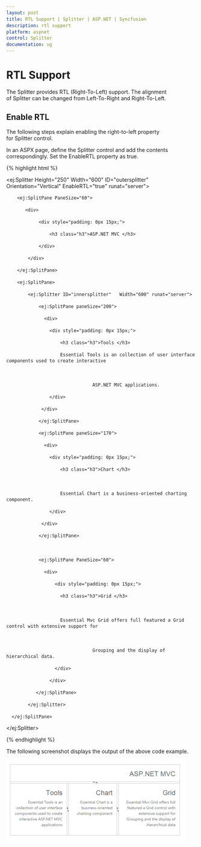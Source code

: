 ```yaml
---
layout: post
title: RTL Support | Splitter | ASP.NET | Syncfusion
description: rtl support
platform: aspnet
control: Splitter
documentation: ug
---
```


# RTL Support

The Splitter provides RTL (Right-To-Left) support. The alignment of Splitter can be changed from Left-To-Right and Right-To-Left.

## Enable RTL

The following steps explain enabling the right-to-left property for Splitter control.

In an ASPX page, define the Splitter control and add the contents correspondingly. Set the EnableRTL property as true.

{% highlight html %}

<ej:Splitter Height="250" Width="600" ID="outersplitter" Orientation="Vertical" EnableRTL="true" runat="server">

        <ej:SplitPane PaneSize="60">

           <div>

                <div style="padding: 0px 15px;">

                    <h3 class="h3">ASP.NET MVC </h3>

                </div>

            </div>

        </ej:SplitPane>

        <ej:SplitPane>

            <ej:Splitter ID="innersplitter"   Width="600" runat="server">

                <ej:SplitPane paneSize="200">

                  <div>

                    <div style="padding: 0px 15px;">

                        <h3 class="h3">Tools </h3>

                        Essential Tools is an collection of user interface components used to create interactive



                                    ASP.NET MVC applications.

                    </div>

                 </div>

                </ej:SplitPane>

                <ej:SplitPane paneSize="170">

                  <div>

                    <div style="padding: 0px 15px;">

                        <h3 class="h3">Chart </h3>



                        Essential Chart is a business-oriented charting component.

                    </div>

                 </div>

                </ej:SplitPane>



                <ej:SplitPane PaneSize="60">

                  <div>

                      <div style="padding: 0px 15px;">

                        <h3 class="h3">Grid </h3>



                        Essential Mvc Grid offers full featured a Grid control with extensive support for



                                    Grouping and the display of hierarchical data.

                      </div>

                    </div>

               </ej:SplitPane>

            </ej:Splitter>

      </ej:SplitPane>

</ej:Splitter>

{% endhighlight %}



The following screenshot displays the output of the above code example.

![](RTL-Support_images/RTL-Support_img1.png)



